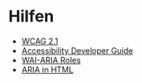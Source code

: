 # Hilfen

- [WCAG 2.1](https://www.w3.org/TR/WCAG21/)
- [Accessibility Developer Guide](https://www.accessibility-developer-guide.com/)
- [WAI-ARIA Roles](https://developer.mozilla.org/en-US/docs/Web/Accessibility/ARIA/Roles)
- [ARIA in HTML](https://www.w3.org/TR/html-aria/)
